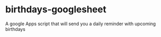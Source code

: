 # birthdays-googlesheet
A google Apps script that will send you a daily reminder with upcoming birthdays
